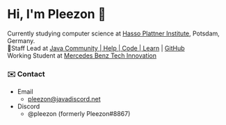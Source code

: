 # Hi, I'm Pleezon 👋

Currently studying computer science at [Hasso Plattner Institute](https://hpi.de/index.html), Potsdam, Germany.  
📝Staff Lead at [Java Community | Help | Code | Learn](https://discordjug.net/) | [GitHub](https://github.com/Java-Discord)  
Working Student at [Mercedes Benz Tech Innovation](https://www.mercedes-benz-techinnovation.com/)


 ### ✉️ Contact
 - Email
   - pleezon@javadiscord.net
 - Discord
   - @pleezon (formerly Pleezon#8867)


<!--
**Pleezon/Pleezon** is a ✨ _special_ ✨ repository because its `README.md` (this file) appears on your GitHub profile.

Here are some ideas to get you started:

- 🔭 I’m currently working on ...
- 🌱 I’m currently learning ...
- 👯 I’m looking to collaborate on ...
- 🤔 I’m looking for help with ...
- 💬 Ask me about ...
- 📫 How to reach me: ...
- 😄 Pronouns: ...
- ⚡ Fun fact: ...
-->
